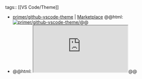 tags:: [[VS Code/Theme]]

- [primer/github-vscode-theme](https://github.com/primer/github-vscode-theme) | [Marketplace](https://marketplace.visualstudio.com/items?itemName=GitHub.github-vscode-theme)
  @@html: <a href="https://github.com/primer/github-vscode-theme/"><img src="https://github-readme-stats-astronomer.vercel.app/api/pin/?username=primer&repo=github-vscode-theme&theme=tokyonight" alt="primer/github-vscode-theme/"/></a>@@
- @@html: <iframe src="https://github.com/primer/github-vscode-theme/blob/main/README.md" alt="github-vs-code README" class="browser-tab"></iframe>@@